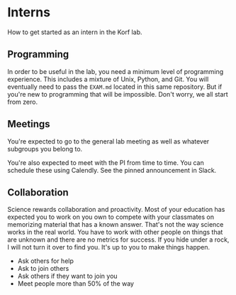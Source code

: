 Interns
=======

How to get started as an intern in the Korf lab.

Programming
-----------

In order to be useful in the lab, you need a minimum level of programming
experience. This includes a mixture of Unix, Python, and Git. You will
eventually need to pass the `EXAM.md` located in this same repository. But if
you're new to programming that will be impossible. Don't worry, we all start
from zero.

Meetings
--------

You're expected to go to the general lab meeting as well as whatever subgroups
you belong to.

You're also expected to meet with the PI from time to time. You can schedule
these using Calendly. See the pinned announcement in Slack.

Collaboration
-------------

Science rewards collaboration and proactivity. Most of your education has
expected you to work on you own to compete with your classmates on memorizing
material that has a known answer. That's not the way science works in the real
world. You have to work with other people on things that are unknown and there
are no metrics for success. If you hide under a rock, I will not turn it over
to find you. It's up to you to make things happen.

+ Ask others for help
+ Ask to join others
+ Ask others if they want to join you
+ Meet people more than 50% of the way
